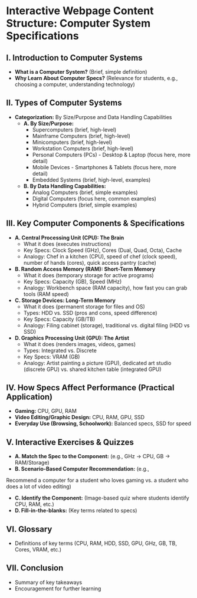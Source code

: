 # Interactive Webpage Content Structure: Computer System Specifications

## I. Introduction to Computer Systems
*   **What is a Computer System?** (Brief, simple definition)
*   **Why Learn About Computer Specs?** (Relevance for students, e.g., choosing a computer, understanding technology)

## II. Types of Computer Systems
*   **Categorization:** By Size/Purpose and Data Handling Capabilities
    *   **A. By Size/Purpose:**
        *   Supercomputers (brief, high-level)
        *   Mainframe Computers (brief, high-level)
        *   Minicomputers (brief, high-level)
        *   Workstation Computers (brief, high-level)
        *   Personal Computers (PCs) - Desktop & Laptop (focus here, more detail)
        *   Mobile Devices - Smartphones & Tablets (focus here, more detail)
        *   Embedded Systems (brief, high-level, examples)
    *   **B. By Data Handling Capabilities:**
        *   Analog Computers (brief, simple examples)
        *   Digital Computers (focus here, common examples)
        *   Hybrid Computers (brief, simple examples)

## III. Key Computer Components & Specifications
*   **A. Central Processing Unit (CPU): The Brain**
    *   What it does (executes instructions)
    *   Key Specs: Clock Speed (GHz), Cores (Dual, Quad, Octa), Cache
    *   Analogy: Chef in a kitchen (CPU), speed of chef (clock speed), number of hands (cores), quick access pantry (cache)
*   **B. Random Access Memory (RAM): Short-Term Memory**
    *   What it does (temporary storage for active programs)
    *   Key Specs: Capacity (GB), Speed (MHz)
    *   Analogy: Workbench space (RAM capacity), how fast you can grab tools (RAM speed)
*   **C. Storage Devices: Long-Term Memory**
    *   What it does (permanent storage for files and OS)
    *   Types: HDD vs. SSD (pros and cons, speed difference)
    *   Key Specs: Capacity (GB/TB)
    *   Analogy: Filing cabinet (storage), traditional vs. digital filing (HDD vs SSD)
*   **D. Graphics Processing Unit (GPU): The Artist**
    *   What it does (renders images, videos, games)
    *   Types: Integrated vs. Discrete
    *   Key Specs: VRAM (GB)
    *   Analogy: Artist painting a picture (GPU), dedicated art studio (discrete GPU) vs. shared kitchen table (integrated GPU)

## IV. How Specs Affect Performance (Practical Application)
*   **Gaming:** CPU, GPU, RAM
*   **Video Editing/Graphic Design:** CPU, RAM, GPU, SSD
*   **Everyday Use (Browsing, Schoolwork):** Balanced specs, SSD for speed

## V. Interactive Exercises & Quizzes
*   **A. Match the Spec to the Component:** (e.g., GHz -> CPU, GB -> RAM/Storage)
*   **B. Scenario-Based Computer Recommendation:** (e.g., 


Recommend a computer for a student who loves gaming vs. a student who does a lot of video editing)
*   **C. Identify the Component:** (Image-based quiz where students identify CPU, RAM, etc.)
*   **D. Fill-in-the-blanks:** (Key terms related to specs)

## VI. Glossary
*   Definitions of key terms (CPU, RAM, HDD, SSD, GPU, GHz, GB, TB, Cores, VRAM, etc.)

## VII. Conclusion
*   Summary of key takeaways
*   Encouragement for further learning

